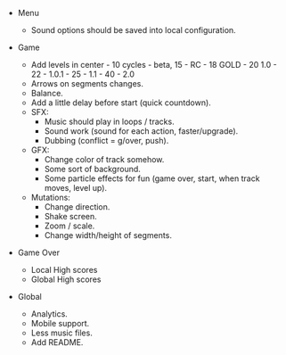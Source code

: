 * Menu
  * Sound options should be saved into local configuration.

* Game
  * Add levels in center - 10 cycles - beta, 15 - RC - 18 GOLD - 20 1.0 - 22 - 1.0.1 - 25 - 1.1 - 40 - 2.0
  * Arrows on segments changes.
  * Balance.
  * Add a little delay before start (quick countdown).
  * SFX:
    * Music should play in loops / tracks.
    * Sound work (sound for each action, faster/upgrade).
    * Dubbing (conflict = g/over, push).
  * GFX:
    * Change color of track somehow.
    * Some sort of background.
    * Some particle effects for fun (game over, start, when track moves, level up).
  * Mutations:
    * Change direction.
    * Shake screen.
    * Zoom / scale.
    * Change width/height of segments.

* Game Over
  * Local High scores
  * Global High scores

* Global
  * Analytics.
  * Mobile support.
  * Less music files.
  * Add README.


